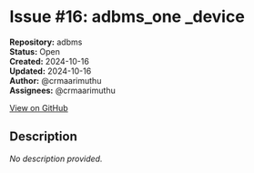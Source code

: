 # Issue #16: adbms_one _device

**Repository:** adbms  
**Status:** Open  
**Created:** 2024-10-16  
**Updated:** 2024-10-16  
**Author:** @crmaarimuthu  
**Assignees:** @crmaarimuthu  

[View on GitHub](https://github.com/Simtestlab/adbms/issues/16)

## Description

*No description provided.*